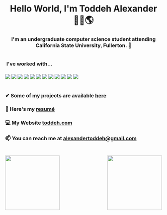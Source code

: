 
<h1 align="center">Hello World, I'm Toddeh Alexander 🙋‍♂️🌎 </h1>
<h3 align="center">I'm an undergraduate computer science student attending California State University, Fullerton. 🐘

<h1></h1>

<p align="left">
  
<h3 style="vertical-align:top; margin:4px" > I've worked with... <h3>
<img src="https://img.shields.io/badge/HTML-E34F26?style=for-the-badge&logo=html5&logoColor=white">
<img src="https://img.shields.io/badge/CSS-1572B6?style=for-the-badge&logo=css3&logoColor=white">
<img src="https://img.shields.io/badge/JavaScript-F7DF1E?style=for-the-badge&logo=javascript&logoColor=black">
<img src="https://img.shields.io/badge/React-20232A?style=for-the-badge&logo=react&logoColor=61DAFB">
<img src="https://img.shields.io/badge/Node.js-43853D?style=for-the-badge&logo=node.js&logoColor=white">
<img src="https://img.shields.io/badge/TypeScript-007ACC?style=for-the-badge&logo=typescript&logoColor=white">
<img src="https://img.shields.io/badge/PHP-777BB4?style=for-the-badge&logo=php&logoColor=white">
<img src="https://img.shields.io/badge/MySQL-00000F?style=for-the-badge&logo=mysql&logoColor=white">
<img src="https://img.shields.io/badge/Python-14354C?style=for-the-badge&logo=python&logoColor=white">
<img src="https://img.shields.io/badge/C%2B%2B-00599C?style=for-the-badge&logo=c%2B%2B&logoColor=white">
<img src="https://img.shields.io/badge/Swift-FA7343?style=for-the-badge&logo=swift&logoColor=white">
<img src="https://img.shields.io/badge/R-276DC3?style=for-the-badge&logo=r&logoColor=white">

<h1></h1>

<!--Projects-->
### ✔ Some of my projects are available [here](https://github.com/toddehalexander?tab=repositories)

### 📄 Here's my [resumé](https://toddeh.com/assets/Toddeh_Alexander_Resume.pdf)

### 💻 My Website [toddeh.com](https://toddeh.com)

### 📫 You can reach me at **alexandertoddeh@gmail.com**

<h1></h1>

<div align="center">
  <img src="https://github-readme-streak-stats.herokuapp.com/?user=toddehalexander&theme=dracula&hide_border=false" height="175" align="left">
  <img src="https://github-readme-stats.vercel.app/api/top-langs/?username=toddehalexander&theme=dracula&show_icons=true&hide_border=false&layout=compact" height="175" align="right">
</div>



